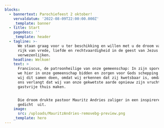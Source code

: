 ```yaml
---
blocks:
  - bannertext: Parochiefeest 2 oktober!
    vervaldatum: '2022-08-09T22:00:00.000Z'
    _template: banner
  - title: Start
    pagedesc: ''
    _template: header
  - tagline: >-
      We staan graag voor u ter beschikking en willen met u de droom van een
      rijk van vrede, liefde en rechtvaardigheid in de geest van Jezus helpen
      verwezenlijken. 
    headline: Welkom!
    text: >
      Franciscus, de patroonheilige van onze gemeenschap: In zijn sporen willen
      we hier in onze gemeenschap bidden en zorgen voor Gods schepping. Laten
      wij dit samen doen, omdat wij erkennen dat zij kwetsbaar is, omdat God van
      ons verlangt dat wij van onze gekwetste aarde opnieuw zijn vruchtbare en
      gastvrije thuis maken.


      Die droom drukte pastoor Mauritz Andries zaliger in een inspirerend
      gedicht  uit.
    image:
      src: /uploads/MauritzAndries-removebg-preview.png
    _template: hero
---
```



